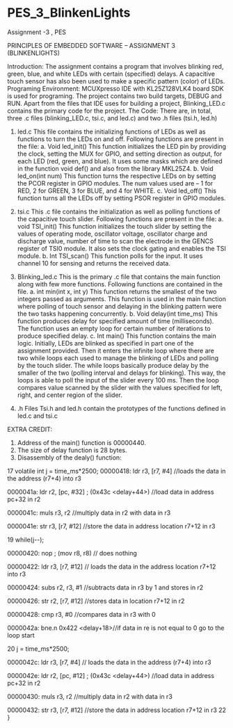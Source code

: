 # PES_3_BlinkenLights
Assignment -3 , PES

PRINCIPLES OF EMBEDDED SOFTWARE – ASSIGNMENT 3 (BLINKENLIGHTS)

Introduction:
The assignment contains a program that involves blinking red, green, blue, and white LEDs with certain (specified) delays. A capacitive touch sensor has also been used to make a specific pattern (color) of LEDs. 
Programing Environment:
MCUXpresso IDE with KL25Z128VLK4 board SDK is used for programing. The project contains two build targets, DEBUG and RUN. Apart from the files that IDE uses for building a project, Blinking_LED.c contains the primary code for the project.
The Code:
There are, in total, three .c files (blinking_LED.c, tsi.c, and led.c) and two .h files (tsi.h, led.h)

1.	led.c
This file contains the initializing functions of LEDs as well as functions to turn the LEDs on and off. Following functions are present in the file:
a.	Void led_init()
This function initializes the LED pin by providing the clock, setting the MUX for GPIO, and setting direction as output, for each LED (red, green, and blue). It uses some masks which are defined in the function void def() and also from the library MKL25Z4.
b.	Void led_on(int num)
This function turns the respective LEDs on by setting the PCOR register in GPIO modules. The num values used are – 1 for RED, 2 for GREEN, 3 for BLUE, and 4 for WHITE.
c.	Void led_off()
This function turns all the LEDs off by setting PSOR register in GPIO modules.

2.	tsi.c
This .c file contains the initialization as well as polling functions of the capacitive touch slider. Following functions are present in the file:
a.	void TSI_init()
This function initializes the touch slider by setting the values of operating mode, oscillator voltage, oscillator charge and discharge value, number of time to scan the electrode in the GENCS register of TSI0 module. It also sets the clock gating and enables the TSI module. 
b.	Int TSI_scan()
This function polls for the input. It uses channel 10 for sensing and returns the received data. 

3.	Blinking_led.c
This is the primary  .c file that contains the main function along with few more functions. Following functions are contained in the file.
a.	int min(int x, int y)
This function returns the smallest of the two integers passed as arguments. This function is used in the main function where polling of touch sensor and delaying in the blinking pattern were the two tasks happening concurrently.
b.	Void delay(int time_ms)
This function produces delay for specified amount of time (milliseconds). The function uses an empty loop for certain number of iterations to produce specified delay.
c.	Int main()
This function contains the main logic. Initially, LEDs are blinked as specified in part one of the assignment provided. Then it enters the infinite loop where there are two while loops each used to manage the blinking of LEDs and polling by the touch slider. The while loops basically produce delay by the smaller of the two (polling interval and delays for blinking). This way, the loops is able to poll the input of the slider every 100 ms. Then the loop compares value scanned by the slider with the values specified for left, right, and center region of the slider.

4.	.h Files
Tsi.h and led.h contain the prototypes of the functions defined in led.c and tsi.c


EXTRA CREDIT:
1.	Address of the main() function is  00000440.
2.	The size of delay function is 28 bytes.
3.	Disassembly of the dealy() function:

17       	volatile int j = time_ms*2500;
00000418:   ldr     r3, [r7, #4]    //loads the data in the address (r7+4) into r3

0000041a:   ldr     r2, [pc, #32]   ; (0x43c <delay+44>) //load data in address pc+32 in r2

0000041c:   muls    r3, r2	//multiply data in r2 with data in r3 

0000041e:   str     r3, [r7, #12]	//store the data in address location r7+12 in r3

19       	while(j--);

00000420:   nop     ; (mov r8, r8) // does nothing

00000422:   ldr     r3, [r7, #12]	// loads the data in the address location r7+12 into r3

00000424:   subs    r2, r3, #1	//subtracts data in r3 by 1 and stores in r2

00000426:   str     r2, [r7, #12]	//stores data in location r7+12 in r2

00000428:   cmp     r3, #0	//compares data in r3 with 0

0000042a:   bne.n   0x422 <delay+18>//if data in re is not equal to 0 go to the loop start

20       	j = time_ms*2500;

0000042c:   ldr     r3, [r7, #4]  // loads the data in the address (r7+4) into r3

0000042e:   ldr     r2, [pc, #12]   ; (0x43c <delay+44>) //load data in address pc+32 in r2

00000430:   muls    r3, r2	//multiply data in r2 with data in r3

00000432:   str     r3, [r7, #12]	//store the data in address location r7+12 in r3
22       }

